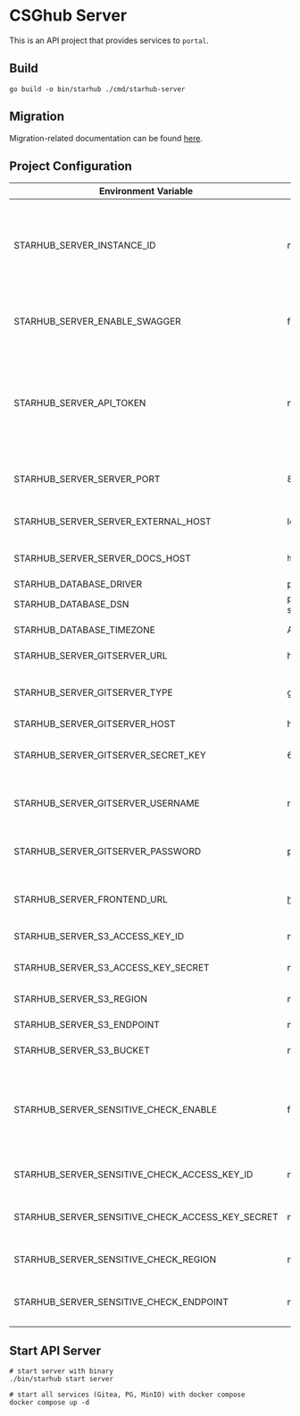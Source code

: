 # CSGhub Server

This is an API project that provides services to `portal`.

## Build

```shell
go build -o bin/starhub ./cmd/starhub-server
```
## Migration

Migration-related documentation can be found [here](docs/en/migration.md).

## Project Configuration

| Environment Variable | Default Value | Description |
| --- | --- | --- |
| STARHUB_SERVER_INSTANCE_ID | none | A unique instance ID used to identify multiple instances during deployment |
| STARHUB_SERVER_ENABLE_SWAGGER | false | Whether to enable Swagger documentation service |
| STARHUB_SERVER_API_TOKEN | none | API token for identity verification with the frontend, it needs to be 128 characters long |
| STARHUB_SERVER_SERVER_PORT | 8080 | Port on which CSGhub Server listens after startup |
| STARHUB_SERVER_SERVER_EXTERNAL_HOST | localhost | Host after CSGhub Server startup |
| STARHUB_SERVER_SERVER_DOCS_HOST | `http://localhost:6636` | Host after Swagger startup |
| STARHUB_DATABASE_DRIVER | pg | Database type |
| STARHUB_DATABASE_DSN | postgresql://postgres:postgres@localhost:5432/STARHUB_SERVER?sslmode=disable | Database DSN |
| STARHUB_DATABASE_TIMEZONE | Asia/Shanghai | Database timezone |
| STARHUB_SERVER_GITSERVER_URL | http://localhost:3000 | Git server address |
| STARHUB_SERVER_GITSERVER_TYPE | gitea | Git server type, currently only supports gitea |
| STARHUB_SERVER_GITSERVER_HOST | http://localhost:3000 | Git server host |
| STARHUB_SERVER_GITSERVER_SECRET_KEY | 619c849c49e03754454ccd4cda79a209ce0b30b3 | Access token for Git server administrator user |
| STARHUB_SERVER_GITSERVER_USERNAME | root | Account of the Git server administrator user |
| STARHUB_SERVER_GITSERVER_PASSWORD | password123 | Password of the Git server administrator user |
| STARHUB_SERVER_FRONTEND_URL | https://portal-stg.opencsg.com | URL after CSGhub frontend project startup |
| STARHUB_SERVER_S3_ACCESS_KEY_ID | none | S3 storage Access key ID |
| STARHUB_SERVER_S3_ACCESS_KEY_SECRET | none | S3 storage Access key Secret |
| STARHUB_SERVER_S3_REGION | none | S3 storage region |
| STARHUB_SERVER_S3_ENDPOINT | none | S3 storage address |
| STARHUB_SERVER_S3_BUCKET | none | S3 storage bucket |
| STARHUB_SERVER_SENSITIVE_CHECK_ENABLE | false | Whether to enable text review (currently only supports Alibaba Cloud content review service) |
| STARHUB_SERVER_SENSITIVE_CHECK_ACCESS_KEY_ID | none | Alibaba Cloud content review Access key ID |
| STARHUB_SERVER_SENSITIVE_CHECK_ACCESS_KEY_SECRET | none | Alibaba Cloud content review Access key secret |
| STARHUB_SERVER_SENSITIVE_CHECK_REGION | none | Alibaba Cloud content review region |
| STARHUB_SERVER_SENSITIVE_CHECK_ENDPOINT | none | Alibaba Cloud content review service address |

## Start API Server

```shell
# start server with binary
./bin/starhub start server

# start all services (Gitea, PG, MinIO) with docker compose
docker compose up -d
```